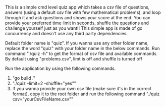 This is a simple cmd level quiz app which takes a csv file of questions, answers (using a default csv file with few mathematical problems), 
and loop through it and ask questions and shows your score at the end.
You can provide your preferred time limit in seconds, shuffle the questions and challenge yourself just as you want!!
This simple app is made of go concurrency and doesn't use any third party dependencies.

Default folder name is "quiz". If you wanna use any other folder name, replace the word "quiz" with your folder name in the below commands.
Run command "./quiz -h" to get the format of csv file and available commands.
By default using "problems.csv", limt is off and shuffle is turned off

Run the application by using the following commands.
1. "go build ."
2. "./quiz -limit=2 -shuffle="yes""
3. If you wanna provide your own csv file (make sure it's in the correct format), copy it to the root folder and run the following command 
"./quiz csv="yourCsvFileName.csv"" 
